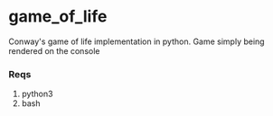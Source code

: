# game_of_life
Conway's game of life implementation in python.
Game simply being rendered on the console


### Reqs
1. python3
2. bash
